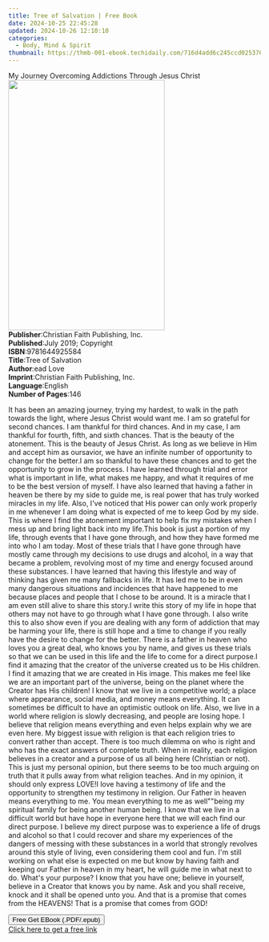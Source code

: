 ```yaml
---
title: Tree of Salvation | Free Book
date: 2024-10-25 22:45:28
updated: 2024-10-26 12:10:10
categories:
  - Body, Mind & Spirit
thumbnail: https://thmb-001-ebook.techidaily.com/716d4add6c245ccd025370ab156ccabf8b90a3a815cf153005c1132d1f1a3588.jpg
---
```

<main id="book-container">
  <div class="flex flex-col">
    <div class="book-brief flex-1 py-6 px-4 sm:p-6 md:py-10 md:px-8">
      <!-- brief-->
      <div class="book-brief-main">
        My Journey Overcoming Addictions Through Jesus Christ
      </div>
    </div>
    <div
      class="book-meta-info flex-1 grid gap-4 col-start-1 col-end-3 row-start-1 sm:mb-6 sm:grid-cols-4 lg:gap-6 lg:col-start-2 lg:row-end-6 lg:row-span-6 lg:mb-0"
    >
      <div
        class="book-meta-info-left place-content-center mt-4 p-4 text-sm leading-6 col-start-2 col-span-2 dark:text-slate-400"
      >
        <img
          class="w-full h-500 object-cover rounded-lg sm:h-255 sm:col-span-2 lg:col-span-full"
          src="https://img-001-ebook.techidaily.com/3497002de9230f36500e7dcab43bc589162a3ef2fdf41c2006a8a3cbfde625b1.jpg"
          alt=""
          width="312"
          height="500"
        />
      </div>
      <div
        class="book-meta-info-right mt-2 col-start-1 row-start-2 col-span-3 self-center"
      >
        <!-- meta data  -->
        <div class="flex flex-col px-4 md:px-8">
          <div class="flex-1">
            <strong>Publisher</strong>:<span class="px-2"
              >Christian Faith Publishing, Inc.</span
            >
          </div>
          <div class="flex-1">
            <strong>Published</strong>:<span class="px-2"
              >July 2019; Copyright</span
            >
          </div>
          <div class="flex-1">
            <strong>ISBN</strong>:<span class="px-2">9781644925584</span>
          </div>
          <div class="flex-1">
            <strong>Title</strong>:<span class="px-2">Tree of Salvation</span>
          </div>
          <div class="flex-1">
            <strong>Author</strong>:<span class="px-2">ead Love</span>
          </div>
          <div class="flex-1">
            <strong>Imprint</strong>:<span class="px-2"
              >Christian Faith Publishing, Inc.</span
            >
          </div>
          <div class="flex-1">
            <strong>Language</strong>:<span class="px-2">English</span>
          </div>
          <div class="flex-1">
            <strong>Number of Pages</strong>:<span class="px-2">146</span>
          </div>
        </div>
      </div>
    </div>
    <div class="book-description flex-1 py-6 px-4 sm:p-6 md:py-10 md:px-8">
      <div class="book-description-main">
        <div accordion-content="" id="description">
          <p>
            It has been an amazing journey, trying my hardest, to walk in the
            path towards the light, where Jesus Christ would want me. I am so
            grateful for second chances. I am thankful for third chances. And in
            my case, I am thankful for fourth, fifth, and sixth chances. That is
            the beauty of the atonement. This is the beauty of Jesus Christ. As
            long as we believe in Him and accept him as oursavior, we have an
            infinite number of opportunity to change for the better.I am so
            thankful to have these chances and to get the opportunity to grow in
            the process. I have learned through trial and error what is
            important in life, what makes me happy, and what it requires of me
            to be the best version of myself. I have also learned that having a
            father in heaven be there by my side to guide me, is real power that
            has truly worked miracles in my life. Also, I've noticed that His
            power can only work properly in me whenever I am doing what is
            expected of me to keep God by my side. This is where I find the
            atonement important to help fix my mistakes when I mess up and bring
            light back into my life.This book is just a portion of my life,
            through events that I have gone through, and how they have formed me
            into who I am today. Most of these trials that I have gone through
            have mostly came through my decisions to use drugs and alcohol, in a
            way that became a problem, revolving most of my time and energy
            focused around these substances. I have learned that having this
            lifestyle and way of thinking has given me many fallbacks in life.
            It has led me to be in even many dangerous situations and incidences
            that have happened to me because places and people that I chose to
            be around. It is a miracle that I am even still alive to share this
            story.I write this story of my life in hope that others may not have
            to go through what I have gone through. I also write this to also
            show even if you are dealing with any form of addiction that may be
            harming your life, there is still hope and a time to change if you
            really have the desire to change for the better. There is a father
            in heaven who loves you a great deal, who knows you by name, and
            gives us these trials so that we can be used in this life and the
            life to come for a direct purpose.I find it amazing that the creator
            of the universe created us to be His children. I find it amazing
            that we are created in His image. This makes me feel like we are an
            important part of the universe, being on the planet where the
            Creator has His children! I know that we live in a competitive
            world; a place where appearance, social media, and money means
            everything. It can sometimes be difficult to have an optimistic
            outlook on life. Also, we live in a world where religion is slowly
            decreasing, and people are losing hope. I believe that religion
            means everything and even helps explain why we are even here. My
            biggest issue with religion is that each religion tries to convert
            rather than accept. There is too much dilemma on who is right and
            who has the exact answers of complete truth. When in reality, each
            religion believes in a creator and a purpose of us all being here
            (Christian or not). This is just my personal opinion, but there
            seems to be too much arguing on truth that it pulls away from what
            religion teaches. And in my opinion, it should only express LOVE!I
            love having a testimony of life and the opportunity to strengthen my
            testimony in religion. Our Father in heaven means everything to me.
            You mean everything to me as well""being my spiritual family for
            being another human being. I know that we live in a difficult world
            but have hope in everyone here that we will each find our direct
            purpose. I believe my direct purpose was to experience a life of
            drugs and alcohol so that I could recover and share my experiences
            of the dangers of messing with these substances in a world that
            strongly revolves around this style of living, even considering them
            cool and fun. I'm still working on what else is expected on me but
            know by having faith and keeping our Father in heaven in my heart,
            he will guide me in what next to do. What's your purpose? I know
            that you have one; believe in yourself, believe in a Creator that
            knows you by name. Ask and you shall receive, knock and it shall be
            opened unto you. And that is a promise that comes from the HEAVENS!
            That is a promise that comes from GOD!
          </p>
        </div>
        <div class="accordion-fader"></div>
      </div>
    </div>
    <div class="book-excerpts flex-1 py-6 px-4 sm:p-6 md:py-10 md:px-8"></div>
    <div
      class="book-about-author flex-1 py-6 px-4 sm:p-6 md:py-10 md:px-8"
    ></div>
    <div class="book-free-get flex-1 py-6 px-4 sm:p-6 md:py-10 md:px-8">
      <button
        id="btn-free-get"
        class="bg-blue-500 hover:bg-blue-700 text-white font-bold py-2 px-4 rounded"
      >
        Free Get EBook (.PDF/.epub)
      </button>
      <div id="countdown-display" class="px-2 text-lg mt-2"></div>
      <a
        id="free-link"
        class="hidden bg-blue-500 hover:bg-blue-700 text-white font-bold py-2 px-4 rounded"
        href="https://www.ebooks.com/en-us/book/210294318/tree-of-salvation/ead-love/"
        target="_blank"
        >Click here to get a free link</a
      >
    </div>
    <script>
      let countdownTime = 0;
      let countdownInterval = null;
      document
        .getElementById('btn-free-get')
        .addEventListener('click', startCountdown);
      function startCountdown() {
        countdownTime = new Date().getTime() + 60000 * 3;
        countdownInterval = setInterval(updateCountdown, 1000);
        document.getElementById('btn-free-get').disabled = true;
        document
          .getElementById('btn-free-get')
          .classList.add('bg-gray-500', 'cursor-not-allowed');
      }
      function updateCountdown() {
        let currentTime = new Date().getTime();
        let timeLeft = countdownTime - currentTime;
        let secondsLeft = Math.floor(timeLeft / 1000);
        document.getElementById('countdown-display').innerHTML =
          `Remaining time: ${secondsLeft} seconds.`;
        if (secondsLeft <= 0) {
          clearInterval(countdownInterval);
          document.getElementById('btn-free-get').classList.add('hidden');
          document.getElementById('free-link').classList.remove('hidden');
          document.getElementById('countdown-display').innerHTML = '';
        }
      }
    </script>
  </div>
</main>
